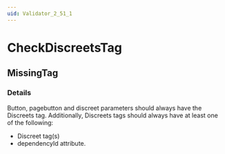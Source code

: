 ```yaml
---
uid: Validator_2_51_1
---
```


# CheckDiscreetsTag

## MissingTag

<!-- Description, Properties, ... sections are auto-generated. -->
<!-- REPLACE ME AUTO-GENERATION -->

### Details

Button, pagebutton and discreet parameters should always have the Discreets tag.
Additionally, Discreets tags should always have at least one of the following:
- Discreet tag(s)
- dependencyId attribute.

<!-- Uncomment to add example code -->
<!--### Example code-->
